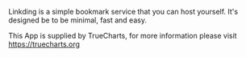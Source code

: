 Linkding is a simple bookmark service that you can host yourself. It's designed be to be minimal, fast and easy.

This App is supplied by TrueCharts, for more information please visit https://truecharts.org
